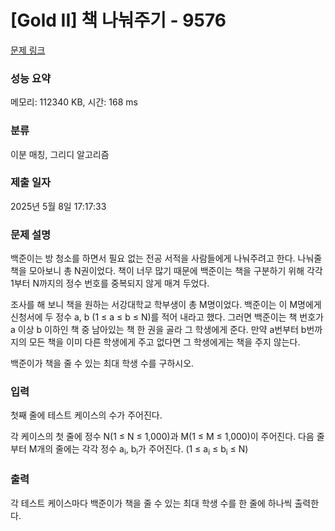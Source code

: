 # [Gold II] 책 나눠주기 - 9576 

[문제 링크](https://www.acmicpc.net/problem/9576) 

### 성능 요약

메모리: 112340 KB, 시간: 168 ms

### 분류

이분 매칭, 그리디 알고리즘

### 제출 일자

2025년 5월 8일 17:17:33

### 문제 설명

<p>백준이는 방 청소를 하면서 필요 없는 전공 서적을 사람들에게 나눠주려고 한다. 나눠줄 책을 모아보니 총 N권이었다. 책이 너무 많기 때문에 백준이는 책을 구분하기 위해 각각 1부터 N까지의 정수 번호를 중복되지 않게 매겨 두었다.</p>

<p>조사를 해 보니 책을 원하는 서강대학교 학부생이 총 M명이었다. 백준이는 이 M명에게 신청서에 두 정수 a, b (1 ≤ a ≤ b ≤ N)를 적어 내라고 했다. 그러면 백준이는 책 번호가 a 이상 b 이하인 책 중 남아있는 책 한 권을 골라 그 학생에게 준다. 만약 a번부터 b번까지의 모든 책을 이미 다른 학생에게 주고 없다면 그 학생에게는 책을 주지 않는다.</p>

<p>백준이가 책을 줄 수 있는 최대 학생 수를 구하시오.</p>

### 입력 

 <p>첫째 줄에 테스트 케이스의 수가 주어진다.</p>

<p>각 케이스의 첫 줄에 정수 N(1 ≤ N ≤ 1,000)과 M(1 ≤ M ≤ 1,000)이 주어진다. 다음 줄부터 M개의 줄에는 각각 정수 a<sub>i</sub>, b<sub>i</sub>가 주어진다. (1 ≤ a<sub>i</sub> ≤ b<sub>i</sub> ≤ N)</p>

### 출력 

 <p>각 테스트 케이스마다 백준이가 책을 줄 수 있는 최대 학생 수를 한 줄에 하나씩 출력한다.</p>

